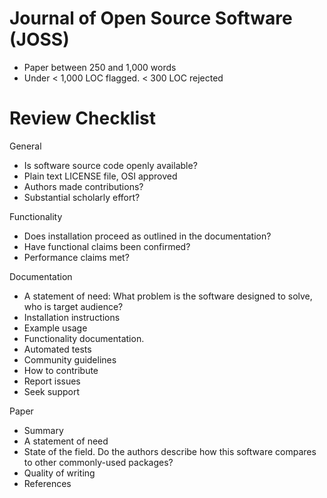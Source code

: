 # Journal of Open Source Software (JOSS)

- Paper between 250 and 1,000 words
- Under < 1,000 LOC flagged. < 300 LOC rejected


# Review Checklist

General

 - Is software source code openly available?
 - Plain text LICENSE file, OSI approved
 - Authors made contributions?
 - Substantial scholarly effort?

Functionality

 - Does installation proceed as outlined in the documentation?
 - Have functional claims been confirmed?
 - Performance claims met?

Documentation

 - A statement of need: What problem is the software designed to solve, who is target audience?
 - Installation instructions
 - Example usage
 - Functionality documentation.
 - Automated tests
 - Community guidelines
  - How to contribute
  - Report issues
  - Seek support

Paper

 - Summary
 - A statement of need
 - State of the field. Do the authors describe how this software compares to other commonly-used packages?
 - Quality of writing
 - References


